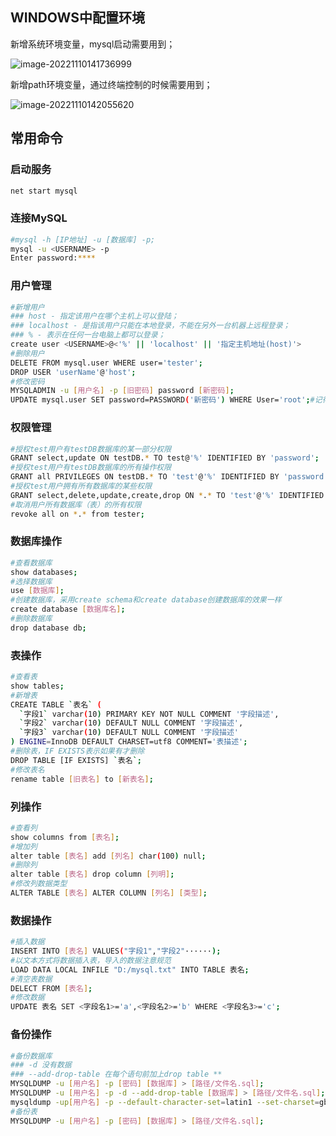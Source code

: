## WINDOWS中配置环境

新增系统环境变量，mysql启动需要用到；

![image-20221110141736999](https://gitee.com/letefly/NoteImages/raw/master/img/image-20221110141736999.png)

新增path环境变量，通过终端控制的时候需要用到；

![image-20221110142055620](https://gitee.com/letefly/NoteImages/raw/master/img/image-20221110142055620.png)

## 常用命令

### 启动服务

```bash
net start mysql
```

### 连接MySQL

```bash
#mysql -h [IP地址] -u [数据库] -p;
mysql -u <USERNAME> -p
Enter password:****
```

### 用户管理

```bash
#新增用户
### host - 指定该用户在哪个主机上可以登陆；
### localhost - 是指该用户只能在本地登录，不能在另外一台机器上远程登录；
### % - 表示在任何一台电脑上都可以登录；
create user <USERNAME>@<'%' || 'localhost' || '指定主机地址(host)'>
#删除用户
DELETE FROM mysql.user WHERE user='tester'; 
DROP USER 'userName'@'host';
#修改密码
MYSQLADMIN -u [用户名] -p [旧密码] password [新密码];
UPDATE mysql.user SET password=PASSWORD('新密码') WHERE User='root';#记得刷新
```

### 权限管理

```bash
#授权test用户有testDB数据库的某一部分权限
GRANT select,update ON testDB.* TO test@'%' IDENTIFIED BY 'password';
#授权test用户有testDB数据库的所有操作权限
GRANT all PRIVILEGES ON testDB.* TO 'test'@'%' IDENTIFIED BY 'password';
#授权test用户拥有所有数据库的某些权限
GRANT select,delete,update,create,drop ON *.* TO 'test'@'%' IDENTIFIED BY 'password';
#取消用户所有数据库（表）的所有权限
revoke all on *.* from tester;
```

### 数据库操作

```bash
#查看数据库
show databases;
#选择数据库
use [数据库];
#创建数据库，采用create schema和create database创建数据库的效果一样
create database [数据库名];
#删除数据库
drop database db;
```

### 表操作

```bash
#查看表
show tables;
#新增表
CREATE TABLE `表名` (
  `字段1` varchar(10) PRIMARY KEY NOT NULL COMMENT '字段描述',
  `字段2` varchar(10) DEFAULT NULL COMMENT '字段描述',
  `字段3` varchar(10) DEFAULT NULL COMMENT '字段描述'
) ENGINE=InnoDB DEFAULT CHARSET=utf8 COMMENT='表描述';
#删除表，IF EXISTS表示如果有才删除
DROP TABLE [IF EXISTS] `表名`;
#修改表名
rename table [旧表名] to [新表名];
```

### 列操作

```bash
#查看列
show columns from [表名];
#增加列
alter table [表名] add [列名] char(100) null;
#删除列
alter table [表名] drop column [列明];
#修改列数据类型
ALTER TABLE [表名] ALTER COLUMN [列名] [类型];
```

### 数据操作

```bash
#插入数据
INSERT INTO [表名] VALUES("字段1","字段2"······);
#以文本方式将数据插入表，导入的数据注意规范
LOAD DATA LOCAL INFILE "D:/mysql.txt" INTO TABLE 表名;
#清空表数据
DELECT FROM [表名];
#修改数据
UPDATE 表名 SET <字段名1>='a',<字段名2>='b' WHERE <字段名3>='c';
```

### 备份操作

```bash
#备份数据库
### -d 没有数据
### --add-drop-table 在每个语句前加上drop table **
MYSQLDUMP -u [用户名] -p [密码] [数据库] > [路径/文件名.sql];
MYSQLDUMP -u [用户名] -p -d --add-drop-table [数据库] > [路径/文件名.sql];
mysqldump -up[用户名] -p --default-character-set=latin1 --set-charset=gbk --skip-opt [数据库]> [路径/文件名.sql];
#备份表
MYSQLDUMP -u [用户名] -p [密码] [数据库] > [路径/文件名.sql];
```

